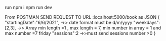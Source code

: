 run npm i
npm run dev

From POSTMAN SEND REQUEST
TO URL :localhost:5000/book
as JSON
{
"startingDate":"6/6/2021", ->> date format must be d/m/yyyy
"weekdays":[2,3], ->> Array min length =1 , max length = 7,
min number in array = 1 and max number =7 friday
"sessions":2 ->>must send sessions number >0
}

